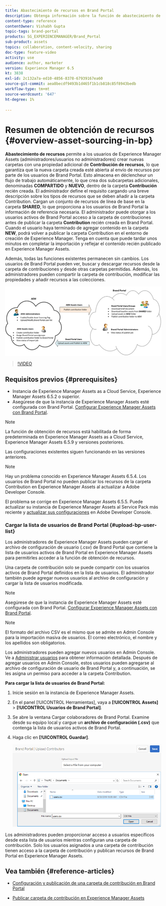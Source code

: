```yaml
---
title: Abastecimiento de recursos en Brand Portal
description: Obtenga información sobre la función de abastecimiento de recursos lanzada en Adobe Experience Manager Assets Brand Portal.
content-type: reference
contentOwner: Vishabh Gupta
topic-tags: brand-portal
products: SG_EXPERIENCEMANAGER/Brand_Portal
sub-product: assets
topics: collaboration, content-velocity, sharing
doc-type: feature-video
activity: use
audience: author, marketer
version: Experience Manager 6.5
kt: 3838
exl-id: 2c132a7a-ed10-4856-8378-67939167ea60
source-git-commit: aea8becdf9493b1d465f1b1cb818c85f8943bedb
workflow-type: tm+mt
source-wordcount: '647'
ht-degree: 1%

---
```


# Resumen de obtención de recursos {#overview-asset-sourcing-in-bp}

**Abastecimiento de recursos** permite a los usuarios de Experience Manager Assets (administradores/usuarios no administradores) crear nuevas carpetas con una propiedad adicional de **Contribución de recursos**, lo que garantiza que la nueva carpeta creada esté abierta al envío de recursos por parte de los usuarios de Brand Portal. Esto almacena en déclencheur un flujo de trabajo automáticamente, lo que crea dos subcarpetas adicionales, denominadas **COMPARTIDO** y **NUEVO**, dentro de la carpeta **Contribución** recién creada. El administrador define el requisito cargando una breve descripción sobre los tipos de recursos que se deben añadir a la carpeta Contribution. Cargan un conjunto de recursos de línea de base en la carpeta **SHARED**, lo que proporciona a los usuarios de Brand Portal la información de referencia necesaria. El administrador puede otorgar a los usuarios activos de Brand Portal acceso a la carpeta de contribuciones antes de publicar la carpeta **Contribution** recién creada en Brand Portal. Cuando el usuario haya terminado de agregar contenido en la carpeta **NEW**, podrá volver a publicar la carpeta Contribution en el entorno de creación de Experience Manager. Tenga en cuenta que puede tardar unos minutos en completar la importación y reflejar el contenido recién publicado en Experience Manager Assets.

Además, todas las funciones existentes permanecen sin cambios. Los usuarios de Brand Portal pueden ver, buscar y descargar recursos desde la carpeta de contribuciones y desde otras carpetas permitidas. Además, los administradores pueden compartir la carpeta de contribución, modificar las propiedades y añadir recursos a las colecciones.

![Abastecimiento de recursos Brand Portal](assets/asset-sourcing.png)

>[!VIDEO](https://video.tv.adobe.com/v/29365/?quality=12)

## Requisitos previos {#prerequisites}

* Instancia de Experience Manager Assets as a Cloud Service, Experience Manager Assets 6.5.2 o superior.
* Asegúrese de que la instancia de Experience Manager Assets esté configurada con Brand Portal. [Configurar Experience Manager Assets con Brand Portal](../using/configure-aem-assets-with-brand-portal.md).

<!--
* Ensure that your Brand Portal tenant is configured with one AEM Assets author instance.
-->

>[!NOTE]
>
>La función de obtención de recursos está habilitada de forma predeterminada en Experience Manager Assets as a Cloud Service, Experience Manager Assets 6.5.9 y versiones posteriores.
>
>Las configuraciones existentes siguen funcionando en las versiones anteriores.

>[!NOTE]
>
>Hay un problema conocido en Experience Manager Assets 6.5.4. Los usuarios de Brand Portal no pueden publicar los recursos de la carpeta Contribution en Experience Manager Assets al actualizar a Adobe Developer Console.
>
>El problema se corrige en Experience Manager Assets 6.5.5. Puede actualizar su instancia de Experience Manager Assets al Service Pack más reciente y [actualizar sus configuraciones](https://experienceleague.adobe.com/es/docs/experience-manager-65/content/assets/brandportal/configure-aem-assets-with-brand-portal#upgrade-integration-65) en Adobe Developer Console.

<!--

>For immediate fix on AEM 6.5.4, it is recommended to [download the hotfix](https://www.adobeaemcloud.com/content/marketplace/marketplaceProxy.html?packagePath=/content/companies/public/adobe/packages/cq650/hotfix/cq-6.5.0-hotfix-33041) and install on your author instance.
-->

<!--
## Configure Asset Sourcing {#configure-asset-sourcing}

**Asset Sourcing** is configured from within the AEM Assets author instance. The administrators can enable the Asset Sourcing feature flag configuration from the **AEM Web Console Configuration** and upload the active Brand Portal users list in **AEM Assets**.

>[!NOTE]
>
>Asset Sourcing is by default enabled on AEM Assets as a Cloud Service. The AEM administrator can directly upload the active Brand Portal users to allow them access to the Asset Sourcing feature.

>[!NOTE]
>
>Before you begin with the configuration, ensure that your AEM Assets instance is configured with Brand Portal. See, [Configure AEM Assets with Brand Portal](../using/configure-aem-assets-with-brand-portal.md). 

The following video demonstrates, how to configure Asset Sourcing on your AEM Assets author instance:

>[!VIDEO](https://video.tv.adobe.com/v/29771)
-->

<!--
### Enable Asset Sourcing {#enable-asset-sourcing}

AEM administrators can enable the Asset Sourcing feature flag from within the AEM Web Console Configuration (a.k.a Configuration Manager).

>[!NOTE]
>
>This step is not applicable for AEM Assets as a Cloud Service.


**To enable Asset Sourcing:**
1. Log in to your AEM Assets author instance and open Configuration Manager. 
Default URL: http:// localhost:4502/system/console/configMgr.
1. Search using the keyword **Asset Sourcing** to locate **[!UICONTROL Asset Sourcing Feature Flag Config]**.
1. Click **[!UICONTROL Asset Sourcing Feature Flag Config]** to open the configuration window.
1. Select the **[!UICONTROL feature.flag.active.status]** check box.
1. Click **[!UICONTROL Save]**.

![](assets/enable-asset-sourcing.png)
-->


### Cargar la lista de usuarios de Brand Portal {#upload-bp-user-list}

Los administradores de Experience Manager Assets pueden cargar el archivo de configuración de usuario (.csv) de Brand Portal que contiene la lista de usuarios activos de Brand Portal en Experience Manager Assets para permitirles acceder a la función de obtención de recursos.

Una carpeta de contribución solo se puede compartir con los usuarios activos de Brand Portal definidos en la lista de usuarios. El administrador también puede agregar nuevos usuarios al archivo de configuración y cargar la lista de usuarios modificada.

>[!NOTE]
>
>Asegúrese de que la instancia de Experience Manager Assets esté configurada con Brand Portal. [Configurar Experience Manager Assets con Brand Portal](../using/configure-aem-assets-with-brand-portal.md).

>[!NOTE]
>
>El formato del archivo CSV es el mismo que se admite en Admin Console para la importación masiva de usuarios. El correo electrónico, el nombre y los apellidos son obligatorios.

Los administradores pueden agregar nuevos usuarios en Admin Console. Ve a [Administrar usuarios](brand-portal-adding-users.md) para obtener información detallada. Después de agregar usuarios en Admin Console, estos usuarios pueden agregarse al archivo de configuración de usuario de Brand Portal y, a continuación, se les asigna un permiso para acceder a la carpeta Contribution.

**Para cargar la lista de usuarios de Brand Portal:**

1. Inicie sesión en la instancia de Experience Manager Assets.
1. En el panel [!UICONTROL Herramientas], vaya a **[!UICONTROL Assets]** > **[!UICONTROL Usuarios de Brand Portal]**.

1. Se abre la ventana Cargar colaboradores de Brand Portal.
Examine desde su equipo local y cargue un **archivo de configuración (.csv)** que contenga la lista de usuarios activos de Brand Portal.
1. Haga clic en **[!UICONTROL Guardar]**.

   ![](assets/upload-user-list2.png)

Los administradores pueden proporcionar acceso a usuarios específicos desde esta lista de usuarios mientras configuran una carpeta de contribución. Solo los usuarios asignados a una carpeta de contribución tienen acceso a la carpeta de contribución y publican recursos de Brand Portal en Experience Manager Assets.

## Vea también {#reference-articles}

* [Configuración y publicación de una carpeta de contribución en Brand Portal](brand-portal-publish-contribution-folder-to-brand-portal.md)

* [Publicar carpeta de contribución en Experience Manager Assets](brand-portal-publish-contribution-folder-to-aem-assets.md)
